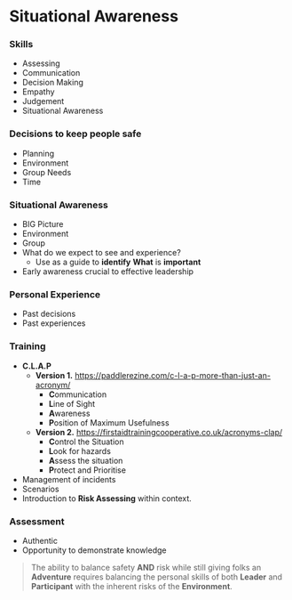 # Situational Awareness

### Skills  
- Assessing  
- Communication  
- Decision Making  
- Empathy  
- Judgement  
- Situational Awareness

### Decisions to keep people safe  
- Planning  
- Environment  
- Group Needs  
- Time

### Situational Awareness  
- BIG Picture  
- Environment  
- Group  
- What do we expect to see and experience?  
    - Use as a guide to **identify** **What** is **important**  
- Early awareness crucial to effective leadership
 
### Personal Experience  
- Past decisions  
- Past experiences
  
### Training  
- **C.L.A.P**  
    - **Version 1.** https://paddlerezine.com/c-l-a-p-more-than-just-an-acronym/  
        - **C**ommunication  
        - **L**ine of Sight  
        - **A**wareness  
        - **P**osition of Maximum Usefulness  
    - **Version 2.** https://firstaidtrainingcooperative.co.uk/acronyms-clap/  
        - **C**ontrol the Situation  
        - **L**ook for hazards  
        - **A**ssess the situation  
        - **P**rotect and Prioritise  
- Management of incidents  
- Scenarios  
- Introduction to **Risk Assessing** within context.

### Assessment  
- Authentic  
- Opportunity to demonstrate knowledge  
  
> The ability to balance safety **AND** risk while still giving folks an **Adventure** requires balancing the personal skills of both **Leader** and **Participant** with the inherent risks of the **Environment**. 